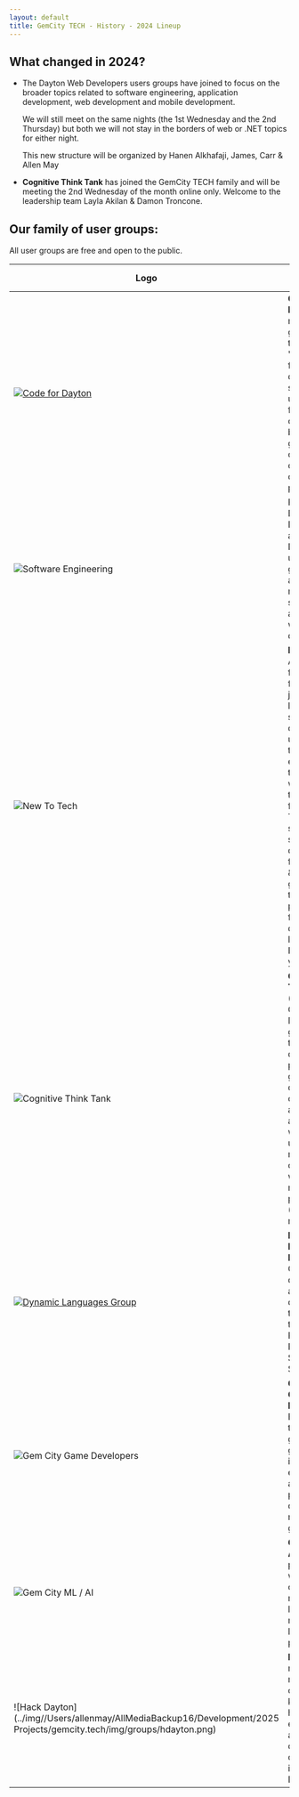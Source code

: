 ```yaml
---
layout: default
title: GemCity TECH - History - 2024 Lineup
---
```

## What changed in 2024?

- The Dayton Web Developers users groups have joined to focus on the broader topics related to software engineering, application development, web development and mobile development.  

  We will still meet on the same nights (the 1st Wednesday and the 2nd Thursday) but both we will not stay in the borders of web or .NET topics for either night.  

  This new structure will be organized by Hanen Alkhafaji, James, Carr &amp; Allen May

- **Cognitive Think Tank** has joined the GemCity TECH family and will be meeting the 2nd Wednesday of the month online only. Welcome to the leadership team Layla Akilan &amp; Damon Troncone.

## Our family of user groups:

All user groups are free and open to the public. 

 Logo | User Group | Organizer | Meeting Time 
--- | --- | --- | ---
[![Code for Dayton](../img/groups/CodeForDayton.png)](https://www.codefordayton.org/) | **Code For Dayton** A monthly user group meeting that follows the "hack night" format - a little discussion and show and tell up front, followed by an opportunity to break into groups to work on civic or community oriented projects.|David Best|1st Tuesday @6pm 
![Software Engineering](../img/logo/GCTSquare.png) |Formerly The Dayton Web Developers and .NET Developers user groups) - general topics around being a modern software, application, web or mobile developer | Hanen Alkhafaji & Allen May | 1st Wednesdays and 2nd Tuesdays @6pm
![New To Tech](../img/groups/New_To_Tech_Mascot.png) | **New to Tech** - A public group focused on folks who are just starting to learn about software development, up through those already employed in the industry who are targeting their first promotion. Topics will be split between software development fundamentals & career guidance and there will be plenty of time for group discussion & live coding. Please bring your laptop!| Matt Alioto | 1st Thursday @6pm  
![Cognitive Think Tank](../img/groups/CognitiveThinkTank.png) | **Cognitive Think Tank** (VIRTUAL ONLY) - - Our Mission is to get people thinking, share diverse perspectives, generate rich discussion in our community about the tools and techniques we are all using, and make connections with like minded professionals! (This group meets online)| Layla Akilan & Damon Troncone | 2nd Wednesdays @5pm
[![Dynamic Languages Group](../img/groups/DDLLogo.png)](http://d8ndl.org/)  | **Dayton Dynamic Languages** - Casual discussions and demonstrations that lean towards Ruby/Rails, Python/Django, Scheme, Lisp & Smalltalk | Catherine Devlin | 2nd Wednesdays @7pm 
![Gem City Game Developers](../img/groups/GemCityGameDevelopers.png) | **Gem City Game Developers** - Exploring all topics around gaming and the gaming industry. We explore design, art, programming, digital and non-digital game topics. | Brian Turner | 2nd Thursdays @5:30pm
![Gem City ML / AI](../img/groups/gem_city_ml_social.png) | **Gem City ML / AI** For professionals who are curious about machine learning and meeting with like minded professionals. | Evelyn J. Boettcher | 3rd Thursdays @6pm
![Hack Dayton](../img//Users/allenmay/AllMediaBackup16/Development/2025 Projects/gemcity.tech/img/groups/hdayton.png) | **Hack Dayton** A monthly hacker meet-up focus on sharing knowledge and hands experiences around the offensive cybersecurity industry in the Dayton area. | Brett Ewing | The last Friday @5pm
